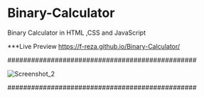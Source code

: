 # Binary-Calculator
Binary Calculator in HTML ,CSS and JavaScript

***Live Preview https://f-reza.github.io/Binary-Calculator/

################################################

![Screenshot_2](https://user-images.githubusercontent.com/75982069/113520036-2278ee00-95b2-11eb-98c6-0a348f700012.png)

################################################
